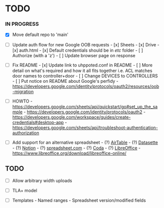 # TODO

### IN PROGRESS

- [x] Move default repo to 'main'

- [ ] Update auth flow for new Google OOB requests
      - [x] Sheets
      - [x] Drive
      - [x] auth.html
      - [x] Default credentials should be in _etc_ folder
      - [ ] Authorize (with a 'z')
      - [ ] Update browser page on response 

- [ ] Fix README
      - [x] Update link to uhppoted.conf in README
      - [ ] More detail on what's required and how it all fits together i.e. ACL matches door names to controller+door
      - [ ] Change DEVICES to CONTROLLERS
      - [ ] Put notice on README about Google's perfidy
            - https://developers.google.com/identity/protocols/oauth2/resources/oob-migration

- [ ] HOWTO
      - https://developers.google.com/sheets/api/quickstart/go#set_up_the_sample
      - https://developers.google.com/identity/protocols/oauth2
      - https://developers.google.com/workspace/guides/create-credentials#desktop-app
      - https://developers.google.com/sheets/api/troubleshoot-authentication-authorization

- [ ] Add support for an alternative spreadsheet
      - (?) [AirTable](https://www.airtable.com)
      - (?) [Datasette](https://datasette.io)
      - (?) [Notion](https://www.notion.so)
      - (?) [spreadsheet.com](https://www.spreadsheet.com)
      - (?) [Coda](https://coda.io)
      - (?) [LibreOffice](https://api.libreoffice.org)
            - https://www.libreoffice.org/download/libreoffice-online/

## TODO

- [ ] Allow arbitrary width uploads
- [ ] TLA+ model
- [ ] Templates
      - Named ranges
      - Spreadsheet version/modified fields


